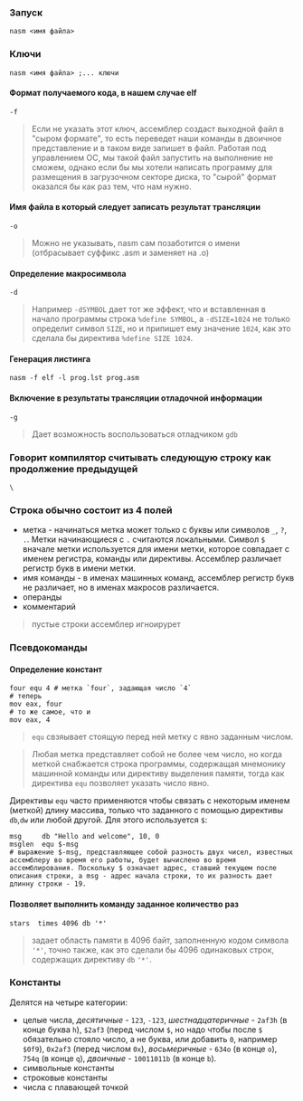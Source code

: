 ### Запуск
```
nasm <имя файла>
```
### Ключи
```
nasm <имя файла> ;... ключи
```
#### Формат получаемого кода, в нашем случае elf
`-f`
> Если не указать этот ключ, ассемблер создаст выходной файл в "сыром формате", то есть переведет наши команды в двоичное представление и в таком виде запишет в файл. Работая под управлением ОС, мы такой файл запустить на выполнение не сможем, однако если бы мы хотели написать программу для размещения в загрузочном секторе диска, то "сырой" формат оказался бы как раз тем, что нам нужно.
#### Имя файла в который следует записать результат трансляции
`-o`
> Можно не указывать, nasm сам позаботится о имени (отбрасывает суффикс .asm и заменяет на .o)
#### Определение макросимвола
`-d`
> Например `-dSYMBOL` дает тот же эффект, что и вставленная в начало программы строка `%define SYMBOL`, а `-dSIZE=1024` не только определит символ `SIZE`, но и припишет ему значение `1024`, как это сделала бы директива `%define SIZE 1024`.
#### Генерация листинга
`nasm -f elf -l prog.lst prog.asm`
#### Включение в результаты трансляции отладочной информации 
`-g`
> Дает возможность воспользоваться отладчиком `gdb`

### Говорит компилятор считывать следующую строку как продолжение предыдущей
`\`
### Строка обычно состоит из 4 полей
* метка - начинаться метка может только с буквы или символов `_`, `?`, `.`. Метки начинающиеся с `.` считаются локальными. Символ `$` вначале метки используется для имени метки, которое совпадает с именем регистра, команды или директивы. Ассемблер различает регистр букв в имени метки.
* имя команды - в именах машинных команд, ассемблер регистр букв не различает, но в именах макросов различается.
* операнды
* комментарий
> пустые строки ассемблер игноирурет
### Псевдокоманды
#### Определение констант
```
four equ 4 # метка `four`, задающая число `4`
# теперь 
mov eax, four
# то же самое, что и 
mov eax, 4
```
> `equ` свзяывает стоящую перед ней метку с явно заданным числом.

> Любая метка представляет собой не более чем число, но когда меткой снабжается строка программы, содержащая мнемонику машинной команды или директиву выделения памяти, тогда как директива `equ` позволяет указать число явно.

Директивы `equ` часто применяются чтобы связать с некоторым именем (меткой) длину массива, только что заданного с помощью директивы `db`,`dw` или любой другой. Для этого используется `$`:
```
msg     db "Hello and welcome", 10, 0
msglen  equ $-msg
# выражение $-msg, представляющее собой разность двух чисел, известных ассемблеру во время его работы, будет вычислено во время ассемблирования. Поскольку $ означает адрес, ставший текущем после описания строки, а msg - адрес начала строки, то их разность дает длинну строки - 19.
```
#### Позволяет выполнить команду заданное количество раз
`stars  times 4096 db '*'`
> задает область памяти в 4096 байт, заполненную кодом символа `'*'`, точно также, как это сделали бы 4096 одинаковых строк, содержащих директиву `db` `'*'`.

### Константы
Делятся на четыре категории:
* целые числа, *десятичные* - `123`, `-123`, *шестнадцатеричные* - `2af3h` (в конце буква `h`), `$2af3` (перед числом `$`, но надо чтобы после `$` обязательно стояло число, а не буква, или добавить `0`, например `$0f9`), `0x2af3` (перед числом `0x`), *восьмеричные* - `634o` (в конце `o`), `754q` (в конце `q`), *двоичные* - `10011011b` (в конце `b`).  
* символьные константы
* строковые константы 
* числа с плавающей точкой
